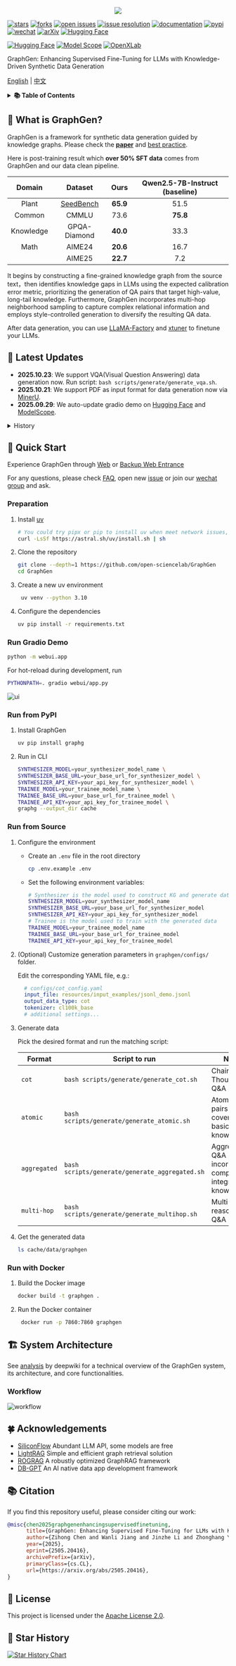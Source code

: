 <p align="center">
  <img src="resources/images/logo.png"/>
</p>

<!-- icon -->

[![stars](https://img.shields.io/github/stars/open-sciencelab/GraphGen.svg)](https://github.com/open-sciencelab/GraphGen)
[![forks](https://img.shields.io/github/forks/open-sciencelab/GraphGen.svg)](https://github.com/open-sciencelab/GraphGen)
[![open issues](https://img.shields.io/github/issues-raw/open-sciencelab/GraphGen)](https://github.com/open-sciencelab/GraphGen/issues)
[![issue resolution](https://img.shields.io/github/issues-closed-raw/open-sciencelab/GraphGen)](https://github.com/open-sciencelab/GraphGen/issues)
[![documentation](https://img.shields.io/badge/docs-latest-blue)](https://chenzihong.gitbook.io/graphgen-cookbook/)
[![pypi](https://img.shields.io/pypi/v/graphg.svg?style=flat&logo=pypi&logoColor=white)](https://pypi.org/project/graphg/)
[![wechat](https://img.shields.io/badge/wechat-brightgreen?logo=wechat&logoColor=white)](https://cdn.vansin.top/internlm/dou.jpg)
[![arXiv](https://img.shields.io/badge/Paper-arXiv-white)](https://arxiv.org/abs/2505.20416)
[![Hugging Face](https://img.shields.io/badge/Paper-on%20HF-white?logo=huggingface&logoColor=yellow)](https://huggingface.co/papers/2505.20416)

[![Hugging Face](https://img.shields.io/badge/Demo-on%20HF-blue?logo=huggingface&logoColor=yellow)](https://huggingface.co/spaces/chenzihong/GraphGen)
[![Model Scope](https://img.shields.io/badge/%F0%9F%A4%96%20Demo-on%20MS-green)](https://modelscope.cn/studios/chenzihong/GraphGen)
[![OpenXLab](https://img.shields.io/badge/Demo-on%20OpenXLab-blue?logo=openxlab&logoColor=yellow)](https://g-app-center-120612-6433-jpdvmvp.openxlab.space)


GraphGen: Enhancing Supervised Fine-Tuning for LLMs with Knowledge-Driven Synthetic Data Generation

[English](README.md) | [中文](README_zh.md)

<details close>
<summary><b>📚 Table of Contents</b></summary>

- 📝 [What is GraphGen?](#-what-is-graphgen)
- 📌 [Latest Updates](#-latest-updates)
- 🚀 [Quick Start](#-quick-start)
- 🏗️ [System Architecture](#-system-architecture)
- 🍀 [Acknowledgements](#-acknowledgements)
- 📚 [Citation](#-citation)
- 📜 [License](#-license)
- 📅 [Star History](#-star-history)

[//]: # (- 🌟 [Key Features]&#40;#-key-features&#41;)
[//]: # (- 💰 [Cost Analysis]&#40;#-cost-analysis&#41;)
[//]: # (- ⚙️ [Configurations]&#40;#-configurations&#41;)

</details>

## 📝 What is GraphGen?

GraphGen is a framework for synthetic data generation guided by knowledge graphs. Please check the [**paper**](https://arxiv.org/abs/2505.20416) and [best practice](https://github.com/open-sciencelab/GraphGen/issues/17).

Here is post-training result which **over 50% SFT data** comes from GraphGen and our data clean pipeline.

| Domain | Dataset | Ours | Qwen2.5-7B-Instruct (baseline)	|
| :-: | :-: | :-: | :-: |
| Plant| [SeedBench](https://github.com/open-sciencelab/SeedBench) | **65.9** | 51.5 |
| Common | CMMLU | 73.6 | **75.8** |
| Knowledge | GPQA-Diamond | **40.0** | 33.3 |
| Math | AIME24 | **20.6** | 16.7 |
| | AIME25 | **22.7** | 7.2 |

It begins by constructing a fine-grained knowledge graph from the source text，then identifies knowledge gaps in LLMs using the expected calibration error metric, prioritizing the generation of QA pairs that target high-value, long-tail knowledge.
Furthermore, GraphGen incorporates multi-hop neighborhood sampling to capture complex relational information and employs style-controlled generation to diversify the resulting QA data.

After data generation, you can use [LLaMA-Factory](https://github.com/hiyouga/LLaMA-Factory) and [xtuner](https://github.com/InternLM/xtuner) to finetune your LLMs.

## 📌 Latest Updates

- **2025.10.23**: We support VQA(Visual Question Answering) data generation now. Run script: `bash scripts/generate/generate_vqa.sh`.
- **2025.10.21**: We support PDF as input format for data generation now via [MinerU](https://github.com/opendatalab/MinerU).
- **2025.09.29**: We auto-update gradio demo on [Hugging Face](https://huggingface.co/spaces/chenzihong/GraphGen) and [ModelScope](https://modelscope.cn/studios/chenzihong/GraphGen).

<details>
<summary>History</summary>

- **2025.08.14**: We have added support for community detection in knowledge graphs using the Leiden algorithm, enabling the synthesis of Chain-of-Thought (CoT) data.
- **2025.07.31**: We have added Google, Bing, Wikipedia, and UniProt as search back-ends.
- **2025.04.21**: We have released the initial version of GraphGen.

</details>


## 🚀 Quick Start

Experience GraphGen through [Web](https://g-app-center-120612-6433-jpdvmvp.openxlab.space) or [Backup Web Entrance](https://openxlab.org.cn/apps/detail/chenzihonga/GraphGen)

For any questions, please check [FAQ](https://github.com/open-sciencelab/GraphGen/issues/10), open new [issue](https://github.com/open-sciencelab/GraphGen/issues) or join our [wechat group](https://cdn.vansin.top/internlm/dou.jpg) and ask.

### Preparation

1. Install [uv](https://docs.astral.sh/uv/reference/installer/)

    ```bash
    # You could try pipx or pip to install uv when meet network issues, refer the uv doc for more details
    curl -LsSf https://astral.sh/uv/install.sh | sh
    ```
2. Clone the repository

    ```bash
    git clone --depth=1 https://github.com/open-sciencelab/GraphGen
    cd GraphGen
    ```

3. Create a new uv environment

    ```bash
     uv venv --python 3.10
    ```
   
4. Configure the dependencies

    ```bash
    uv pip install -r requirements.txt
    ```

### Run Gradio Demo

   ```bash
   python -m webui.app
   ```
   
   For hot-reload during development, run
   ```bash
   PYTHONPATH=. gradio webui/app.py
   ```


![ui](https://github.com/user-attachments/assets/3024e9bc-5d45-45f8-a4e6-b57bd2350d84)

### Run from PyPI

1. Install GraphGen
   ```bash
   uv pip install graphg
   ```

2. Run in CLI
   ```bash
   SYNTHESIZER_MODEL=your_synthesizer_model_name \
   SYNTHESIZER_BASE_URL=your_base_url_for_synthesizer_model \
   SYNTHESIZER_API_KEY=your_api_key_for_synthesizer_model \
   TRAINEE_MODEL=your_trainee_model_name \
   TRAINEE_BASE_URL=your_base_url_for_trainee_model \
   TRAINEE_API_KEY=your_api_key_for_trainee_model \
   graphg --output_dir cache
   ```

### Run from Source

1. Configure the environment
   - Create an `.env` file in the root directory
     ```bash
     cp .env.example .env
     ```
   - Set the following environment variables:
     ```bash
     # Synthesizer is the model used to construct KG and generate data
     SYNTHESIZER_MODEL=your_synthesizer_model_name
     SYNTHESIZER_BASE_URL=your_base_url_for_synthesizer_model
     SYNTHESIZER_API_KEY=your_api_key_for_synthesizer_model
     # Trainee is the model used to train with the generated data
     TRAINEE_MODEL=your_trainee_model_name
     TRAINEE_BASE_URL=your_base_url_for_trainee_model
     TRAINEE_API_KEY=your_api_key_for_trainee_model
     ```
2. (Optional) Customize generation parameters in `graphgen/configs/` folder.

   Edit the corresponding YAML file, e.g.:

    ```yaml
      # configs/cot_config.yaml
      input_file: resources/input_examples/jsonl_demo.jsonl
      output_data_type: cot
      tokenizer: cl100k_base
      # additional settings...
    ```

3. Generate data

   Pick the desired format and run the matching script:
   
   | Format       | Script to run                                  | Notes                                                             |
   | ------------ | ---------------------------------------------- |-------------------------------------------------------------------|
   | `cot`        | `bash scripts/generate/generate_cot.sh`        | Chain-of-Thought Q\&A pairs                                       |
   | `atomic`     | `bash scripts/generate/generate_atomic.sh`     | Atomic Q\&A pairs covering basic knowledge                        |
   | `aggregated` | `bash scripts/generate/generate_aggregated.sh` | Aggregated Q\&A pairs incorporating complex, integrated knowledge |
   | `multi-hop`  | `bash scripts/generate/generate_multihop.sh`   | Multi-hop reasoning Q\&A pairs                                    |


4. Get the generated data
   ```bash
   ls cache/data/graphgen
   ```

### Run with Docker
1. Build the Docker image
   ```bash
   docker build -t graphgen .
   ```
2. Run the Docker container
   ```bash
    docker run -p 7860:7860 graphgen
    ```


## 🏗️ System Architecture

See [analysis](https://deepwiki.com/open-sciencelab/GraphGen) by deepwiki for a technical overview of the GraphGen system, its architecture, and core functionalities. 


### Workflow
![workflow](resources/images/flow.png)


## 🍀 Acknowledgements
- [SiliconFlow](https://siliconflow.cn) Abundant LLM API, some models are free
- [LightRAG](https://github.com/HKUDS/LightRAG) Simple and efficient graph retrieval solution
- [ROGRAG](https://github.com/tpoisonooo/ROGRAG) A robustly optimized GraphRAG framework
- [DB-GPT](https://github.com/eosphoros-ai/DB-GPT) An AI native data app development framework


## 📚 Citation
If you find this repository useful, please consider citing our work:
```bibtex
@misc{chen2025graphgenenhancingsupervisedfinetuning,
      title={GraphGen: Enhancing Supervised Fine-Tuning for LLMs with Knowledge-Driven Synthetic Data Generation}, 
      author={Zihong Chen and Wanli Jiang and Jinzhe Li and Zhonghang Yuan and Huanjun Kong and Wanli Ouyang and Nanqing Dong},
      year={2025},
      eprint={2505.20416},
      archivePrefix={arXiv},
      primaryClass={cs.CL},
      url={https://arxiv.org/abs/2505.20416}, 
}
```

## 📜 License
This project is licensed under the [Apache License 2.0](LICENSE).

## 📅 Star History

[![Star History Chart](https://api.star-history.com/svg?repos=open-sciencelab/GraphGen&type=Date)](https://www.star-history.com/#open-sciencelab/GraphGen&Date)
